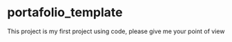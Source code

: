 # portafolio_template
This project is my first project using code, please give me your point of view

